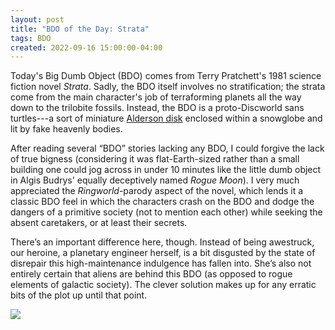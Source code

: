 ```yaml
---
layout: post
title: "BDO of the Day: Strata"
tags: BDO
created: 2022-09-16 15:00:00-04:00
---
```

Today's Big Dumb Object (BDO) comes from Terry Pratchett's 1981 science fiction novel _Strata_.  Sadly, the BDO itself involves no stratification; the strata come from the main character's job of terraforming planets all the way down to the trilobite fossils.  Instead, the BDO is a proto-Discworld sans turtles---a sort of miniature [Alderson disk](/blog/2017/10/28/alderson-disk) enclosed within a snowglobe and lit by fake heavenly bodies.

After reading several “BDO” stories lacking any BDO, I could forgive the lack of true bigness (considering it was flat-Earth-sized rather than a small building one could jog across in under 10 minutes like the little dumb object in Algis Budrys' equally deceptively named _Rogue Moon_).  I very much appreciated the _Ringworld_-parody aspect of the novel, which lends it a classic BDO feel in which the characters crash on the BDO and dodge the dangers of a primitive society (not to mention each other) while seeking the absent caretakers, or at least their secrets.

There’s an important difference here, though. Instead of being awestruck, our heroine, a planetary engineer herself, is a bit disgusted by the state of disrepair this high-maintenance indulgence has fallen into.  She’s also not entirely certain that aliens are behind this BDO (as opposed to rogue elements of galactic society).  The clever solution makes up for any erratic bits of the plot up until that point.

<a href="https://www.amazon.com/Strata-Terry-Pratchett/dp/0552133256?crid=2GBWS8M1Z7E46&keywords=strata&qid=1663354510&s=books&sprefix=strata%2Cstripbooks%2C151&sr=1-2&linkCode=li2&tag=mcdema-20&linkId=d659e9b33a1550affa2dc3bf0c8a245d&language=en_US&ref_=as_li_ss_il" target="_blank"><img border="0" src="//ws-na.amazon-adsystem.com/widgets/q?_encoding=UTF8&ASIN=0552133256&Format=_SL160_&ID=AsinImage&MarketPlace=US&ServiceVersion=20070822&WS=1&tag=mcdema-20&language=en_US" ></a><img src="https://ir-na.amazon-adsystem.com/e/ir?t=mcdema-20&language=en_US&l=li2&o=1&a=0552133256" width="1" height="1" border="0" alt="" style="border:none !important; margin:0px !important;" />
